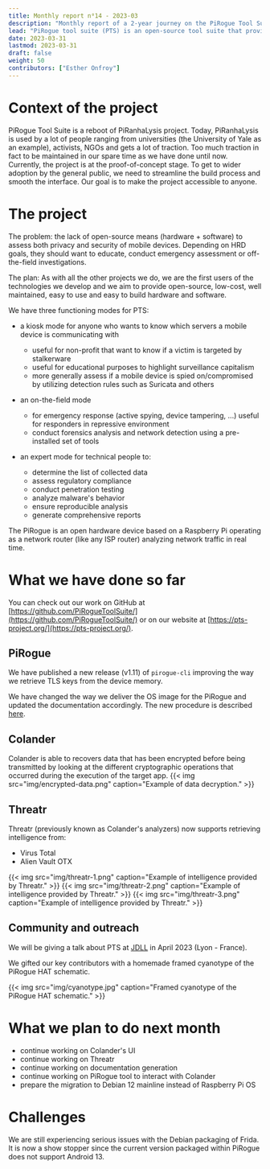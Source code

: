 ```yaml
---
title: Monthly report n⁰14 - 2023-03
description: "Monthly report of a 2-year journey on the PiRogue Tool Suite project"
lead: "PiRogue tool suite (PTS) is an open-source tool suite that provides a comprehensive mobile forensic and network traffic analysis platform."
date: 2023-03-31
lastmod: 2023-03-31
draft: false
weight: 50
contributors: ["Esther Onfroy"]
---
```


# Context of the project
PiRogue Tool Suite is a reboot of PiRanhaLysis project. Today, PiRanhaLysis is used by a lot of people ranging from universities (the University of Yale as an example), activists, NGOs and gets a lot of traction. Too much traction in fact to be maintained in our spare time as we have done until now. Currently, the project is at the proof-of-concept stage. To get to wider adoption by the general public, we need to streamline the build process and smooth the interface. Our goal is to make the project accessible to anyone.

# The project
The problem: the lack of open-source means (hardware + software) to assess both privacy and security of mobile devices. Depending on HRD goals, they should want to educate, conduct emergency assessment or off-the-field investigations.

The plan: As with all the other projects we do, we are the first users of the technologies we develop and we aim to provide open-source, low-cost, well maintained, easy to use and easy to build hardware and software. 

We have three functioning modes for PTS:

- a kiosk mode for anyone who wants to know which servers a mobile device is communicating with
  - useful for non-profit that want to know if a victim is targeted by stalkerware
  - useful for educational purposes to highlight surveillance capitalism
  - more generally assess if a mobile device is spied on/compromised by utilizing detection rules such as Suricata and others

- an on-the-field mode
  - for emergency response (active spying, device tampering, ...) useful for responders in repressive environment
  - conduct forensics analysis and network detection using a pre-installed set of tools

- an expert mode for technical people to:
  - determine the list of collected data
  - assess regulatory compliance
  - conduct penetration testing 
  - analyze malware's behavior
  - ensure reproducible analysis
  - generate comprehensive reports

The PiRogue is an open hardware device based on a Raspberry Pi operating as a network router (like any ISP router) analyzing network traffic in real time. 

# What we have done so far
You can check out our work on GitHub at [https://github.com/PiRogueToolSuite/](https://github.com/PiRogueToolSuite/) or on our website at [https://pts-project.org/](https://pts-project.org/).

## PiRogue
We have published a new release (v1.11) of `pirogue-cli` improving the way we retrieve TLS keys from the device memory. 

We have changed the way we deliver the OS image for the PiRogue and updated the documentation accordingly. The new procedure is described [here](https://pts-project.org/docs/pirogue/build-a-pirogue/).

## Colander
Colander is able to recovers data that has been encrypted before being transmitted by looking at the different cryptographic operations that occurred during the execution of the target app. 
{{< img src="img/encrypted-data.png" caption="Example of data decryption." >}}

## Threatr
Threatr (previously known as Colander's analyzers) now supports retrieving intelligence from:

* Virus Total
* Alien Vault OTX

{{< img src="img/threatr-1.png" caption="Example of intelligence provided by Threatr." >}}
{{< img src="img/threatr-2.png" caption="Example of intelligence provided by Threatr." >}}
{{< img src="img/threatr-3.png" caption="Example of intelligence provided by Threatr." >}}

## Community and outreach
We will be giving a talk about PTS at [JDLL](https://jdll.org/) in April 2023 (Lyon - France). 

We gifted our key contributors with a homemade framed cyanotype of the PiRogue HAT schematic.

{{< img src="img/cyanotype.jpg" caption="Framed cyanotype of the PiRogue HAT schematic." >}}

# What we plan to do next month
* continue working on Colander's UI
* continue working on Threatr
* continue working on documentation generation
* continue working on PiRogue tool to interact with Colander
* prepare the migration to Debian 12 mainline instead of Raspberry Pi OS

# Challenges
We are still experiencing serious issues with the Debian packaging of Frida. It is now a show stopper since the current version packaged within PiRogue does not support Android 13.